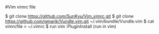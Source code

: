 #Vim vimrc file

  $ git clone https://github.com/SunKyu/Vim_vimrc.git
  $ git clone https://github.com/gmarik/Vundle.vim.git ~/.vim/bundle/Vundle.vim
  $ cat vimrcfile > ~/.vimrc
  $ run vim
  :PluginInstall (run in vim)
